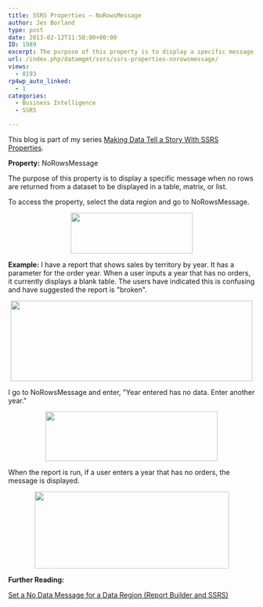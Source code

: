 ```yaml
---
title: SSRS Properties – NoRowsMessage
author: Jes Borland
type: post
date: 2013-02-12T11:50:00+00:00
ID: 1989
excerpt: The purpose of this property is to display a specific message when no rows are returned to a table, matrix, or list.
url: /index.php/datamgmt/ssrs/ssrs-properties-norowsmessage/
views:
  - 8193
rp4wp_auto_linked:
  - 1
categories:
  - Business Intelligence
  - SSRS

---
```

This blog is part of my series [Making Data Tell a Story With SSRS Properties][1].

**Property:** NoRowsMessage

The purpose of this property is to display a specific message when no rows are returned from a dataset to be displayed in a table, matrix, or list.

To access the property, select the data region and go to NoRowsMessage.

<p style="text-align: center;">
  <img src="https://lessthandot.z19.web.core.windows.net/wp-content/uploads/blogs/DataMgmt/NoRows 1.png?mtime=1360676751" alt="" width="249" height="83" />
</p>

**Example:** I have a report that shows sales by territory by year. It has a parameter for the order year. When a user inputs a year that has no orders, it currently displays a blank table. The users have indicated this is confusing and have suggested the report is "broken".

<p style="text-align: center;">
  <img src="https://lessthandot.z19.web.core.windows.net/wp-content/uploads/blogs/DataMgmt/NoRows 2.png?mtime=1360676751" alt="" width="494" height="164" />
</p>

I go to NoRowsMessage and enter, "Year entered has no data. Enter another year."

<p style="text-align: center;">
  <img src="https://lessthandot.z19.web.core.windows.net/wp-content/uploads/blogs/DataMgmt/NoRows 3.png?mtime=1360676751" alt="" width="352" height="101" />
</p>

When the report is run, if a user enters a year that has no orders, the message is displayed.

<p style="text-align: center;">
  <img src="https://lessthandot.z19.web.core.windows.net/wp-content/uploads/blogs/DataMgmt/NoRows 4.png?mtime=1360676751" alt="" width="397" height="157" />
</p>

**Further Reading:**

[Set a No Data Message for a Data Region (Report Builder and SSRS)][2]

 [1]: /index.php/DataMgmt/ssrs/making-data-tell-a-story
 [2]: http://msdn.microsoft.com/en-us/library/dd220407.aspx